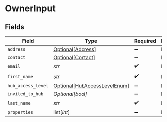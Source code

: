 # OwnerInput


## Fields

| Field                                                                     | Type                                                                      | Required                                                                  | Description                                                               |
| ------------------------------------------------------------------------- | ------------------------------------------------------------------------- | ------------------------------------------------------------------------- | ------------------------------------------------------------------------- |
| `address`                                                                 | [Optional[Address]](../../models/shared/address.md)                       | :heavy_minus_sign:                                                        | N/A                                                                       |
| `contact`                                                                 | [Optional[Contact]](../../models/shared/contact.md)                       | :heavy_minus_sign:                                                        | N/A                                                                       |
| `email`                                                                   | *str*                                                                     | :heavy_check_mark:                                                        | N/A                                                                       |
| `first_name`                                                              | *str*                                                                     | :heavy_check_mark:                                                        | N/A                                                                       |
| `hub_access_level`                                                        | [Optional[HubAccessLevelEnum]](../../models/shared/hubaccesslevelenum.md) | :heavy_minus_sign:                                                        | N/A                                                                       |
| `invited_to_hub`                                                          | *Optional[bool]*                                                          | :heavy_minus_sign:                                                        | N/A                                                                       |
| `last_name`                                                               | *str*                                                                     | :heavy_check_mark:                                                        | N/A                                                                       |
| `properties`                                                              | list[*int*]                                                               | :heavy_minus_sign:                                                        | N/A                                                                       |
